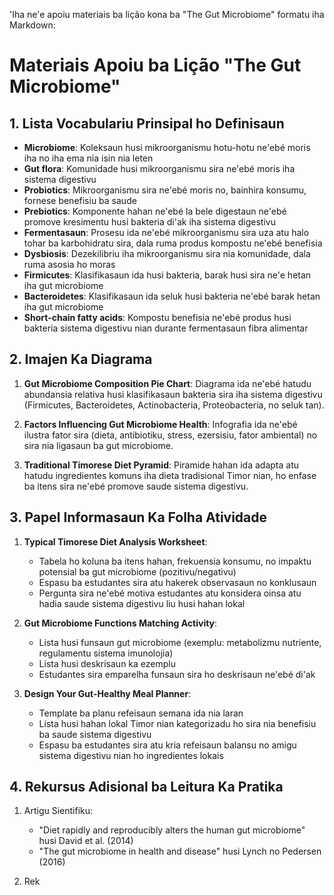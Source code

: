 'Iha ne'e apoiu materiais ba lição kona ba "The Gut Microbiome" formatu iha Markdown:

# Materiais Apoiu ba Lição "The Gut Microbiome"

## 1. Lista Vocabulariu Prinsipal ho Definisaun

- **Microbiome**: Koleksaun husi mikroorganismu hotu-hotu ne'ebé moris iha no iha ema nia isin nia leten
- **Gut flora**: Komunidade husi mikroorganismu sira ne'ebé moris iha sistema digestivu
- **Probiotics**: Mikroorganismu sira ne'ebé moris no, bainhira konsumu, fornese benefisiu ba saude
- **Prebiotics**: Komponente hahan ne'ebé la bele digestaun ne'ebé promove kresimentu husi bakteria di'ak iha sistema digestivu
- **Fermentasaun**: Prosesu ida ne'ebé mikroorganismu sira uza atu halo tohar ba karbohidratu sira, dala ruma produs kompostu ne'ebé benefisia
- **Dysbiosis**: Dezekilibriu iha mikroorganismu sira nia komunidade, dala ruma asosia ho moras
- **Firmicutes**: Klasifikasaun ida husi bakteria, barak husi sira ne'e hetan iha gut microbiome
- **Bacteroidetes**: Klasifikasaun ida seluk husi bakteria ne'ebé barak hetan iha gut microbiome
- **Short-chain fatty acids**: Kompostu benefisia ne'ebé produs husi bakteria sistema digestivu nian durante fermentasaun fibra alimentar

## 2. Imajen Ka Diagrama

1. **Gut Microbiome Composition Pie Chart**: Diagrama ida ne'ebé hatudu abundansia relativa husi klasifikasaun bakteria sira iha sistema digestivu (Firmicutes, Bacteroidetes, Actinobacteria, Proteobacteria, no seluk tan).

2. **Factors Influencing Gut Microbiome Health**: Infografia ida ne'ebé ilustra fator sira (dieta, antibiotiku, stress, ezersisiu, fator ambiental) no sira nia ligasaun ba gut microbiome.

3. **Traditional Timorese Diet Pyramid**: Piramide hahan ida adapta atu hatudu ingredientes komuns iha dieta tradisional Timor nian, ho enfase ba itens sira ne'ebé promove saude sistema digestivu.

## 3. Papel Informasaun Ka Folha Atividade

1. **Typical Timorese Diet Analysis Worksheet**: 
   - Tabela ho koluna ba itens hahan, frekuensia konsumu, no impaktu potensial ba gut microbiome (pozitivu/negativu)
   - Espasu ba estudantes sira atu hakerek observasaun no konklusaun
   - Pergunta sira ne'ebé motiva estudantes atu konsidera oinsa atu hadia saude sistema digestivu liu husi hahan lokal

2. **Gut Microbiome Functions Matching Activity**: 
   - Lista husi funsaun gut microbiome (exemplu: metabolizmu nutriente, regulamentu sistema imunolojia)
   - Lista husi deskrisaun ka ezemplu
   - Estudantes sira emparelha funsaun sira ho deskrisaun ne'ebé di'ak

3. **Design Your Gut-Healthy Meal Planner**: 
   - Template ba planu refeisaun semana ida nia laran
   - Lista husi hahan lokal Timor nian kategorizadu ho sira nia benefisiu ba saude sistema digestivu
   - Espasu ba estudantes sira atu kria refeisaun balansu no amigu sistema digestivu nian ho ingredientes lokais

## 4. Rekursus Adisional ba Leitura Ka Pratika

1. Artigu Sientifiku:
   - "Diet rapidly and reproducibly alters the human gut microbiome" husi David et al. (2014)
   - "The gut microbiome in health and disease" husi Lynch no Pedersen (2016)

2. Rek